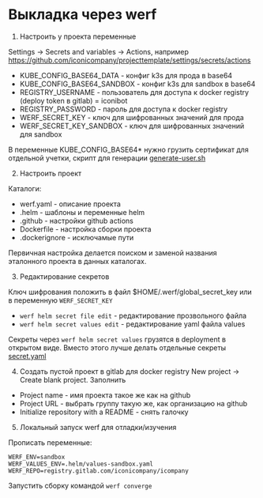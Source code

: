 # Выкладка через werf

1. Настроить у проекта переменные

Settings -> Secrets and variables -> Actions, например https://github.com/iconicompany/projecttemplate/settings/secrets/actions

- KUBE_CONFIG_BASE64_DATA - конфиг k3s для прода в base64
- KUBE_CONFIG_BASE64_SANDBOX - конфиг k3s для sandbox в base64
- REGISTRY_USERNAME - пользователь для доступа к docker registry (deploy token в gitlab) = iconibot
- REGISTRY_PASSWORD - пароль для доступа к docker registry
- WERF_SECRET_KEY - ключ для шифрованных значений для прода
- WERF_SECRET_KEY_SANDBOX - ключ для шифрованных значений для sandbox

В переменные KUBE_CONFIG_BASE64* нужно грузить сертификат для отдельной учетки, скрипт для генерации
[generate-user.sh](https://github.com/iconicompany/icluster/blob/master/apicerts/generate-user.sh)

2. Настроить проект

Каталоги:

- werf.yaml - описание проекта
- .helm - шаблоны и переменные helm
- .github - настройки github actions
- Dockerfile - настройка сборки проекта
- .dockerignore - исключамые пути

Первичная настройка делается поиском и заменой названия эталонного проекта в данных каталогах.

3. Редактирование секретов

Ключ шифрования положить в файл $HOME/.werf/global_secret_key или в переменную `WERF_SECRET_KEY`

- `werf helm secret file edit` - редактирование прозвольного файла
- `werf helm secret values edit` - редактирование yaml файла values

Секреты через `werf helm secret values` грузятся в deployment в открытом виде. Вместо этого лучше делать отдельные секреты [secret.yaml](https://github.com/iconicompany/projecttemplate/blob/master/.helm/templates/secret.yaml)

4. Создать пустой проект в gitlab для docker registry
New project -> Create blank project.
Заполнить
- Project name - имя проекта такое же как на github
- Project URL - выбрать группу такую же, как организацию на github
- Initialize repository with a README - снять галочку 

5. Локальный запуск werf для отладки/изучения

Прописать переменные:

```
WERF_ENV=sandbox
WERF_VALUES_ENV=.helm/values-sandbox.yaml
WERF_REPO=registry.gitlab.com/iconicompany/icompany
```

Запустить сборку командой `werf converge`
